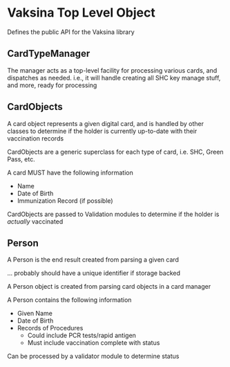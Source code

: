 # Vaksina Top Level Object

Defines the public API for the Vaksina library

## CardTypeManager

The manager acts as a top-level facility for processing various cards, and dispatches
as needed. i.e., it will handle creating all SHC key manage stuff, and more, ready for
processing

## CardObjects

A card object represents a given digital card, and is handled by other classes to
determine if the holder is currently up-to-date with their vaccination records

CardObjects are a generic superclass for each type of card, i.e. SHC, Green Pass, etc.

A card MUST have the following information

* Name
* Date of Birth
* Immunization Record (if possible)

CardObjects are passed to Validation modules to determine if the holder is *actually* vaccinated

## Person

A Person is the end result created from parsing a given card

... probably should have a unique identifier if storage backed

A Person object is created from parsing card objects in a card manager

A Person contains the following information

* Given Name
* Date of Birth
* Records of Procedures
  * Could include PCR tests/rapid antigen
  * Must include vaccination complete with status

Can be processed by a validator module to determine status
